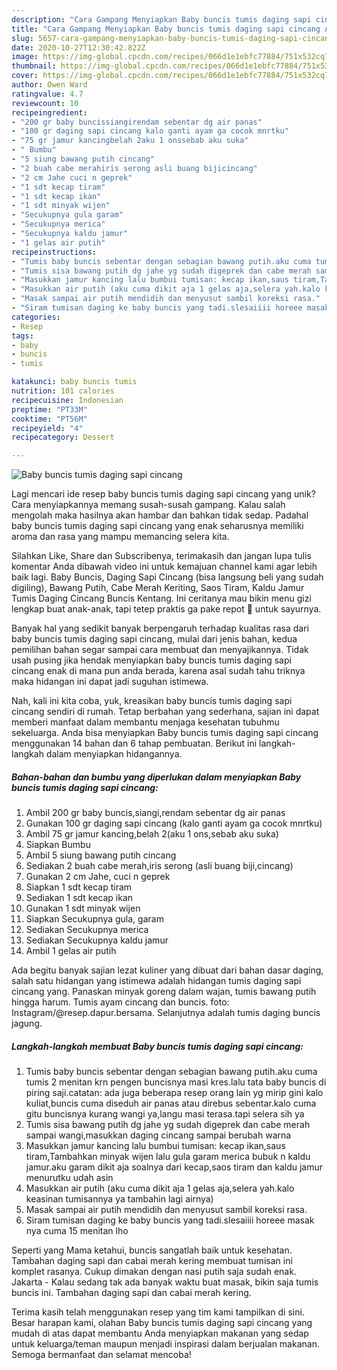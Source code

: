 ```yaml
---
description: "Cara Gampang Menyiapkan Baby buncis tumis daging sapi cincang Anti Gagal"
title: "Cara Gampang Menyiapkan Baby buncis tumis daging sapi cincang Anti Gagal"
slug: 5657-cara-gampang-menyiapkan-baby-buncis-tumis-daging-sapi-cincang-anti-gagal
date: 2020-10-27T12:30:42.822Z
image: https://img-global.cpcdn.com/recipes/066d1e1ebfc77884/751x532cq70/baby-buncis-tumis-daging-sapi-cincang-foto-resep-utama.jpg
thumbnail: https://img-global.cpcdn.com/recipes/066d1e1ebfc77884/751x532cq70/baby-buncis-tumis-daging-sapi-cincang-foto-resep-utama.jpg
cover: https://img-global.cpcdn.com/recipes/066d1e1ebfc77884/751x532cq70/baby-buncis-tumis-daging-sapi-cincang-foto-resep-utama.jpg
author: Owen Ward
ratingvalue: 4.7
reviewcount: 10
recipeingredient:
- "200 gr baby buncissiangirendam sebentar dg air panas"
- "100 gr daging sapi cincang kalo ganti ayam ga cocok mnrtku"
- "75 gr jamur kancingbelah 2aku 1 onssebab aku suka"
- " Bumbu"
- "5 siung bawang putih cincang"
- "2 buah cabe merahiris serong asli buang bijicincang"
- "2 cm Jahe cuci n geprek"
- "1 sdt kecap tiram"
- "1 sdt kecap ikan"
- "1 sdt minyak wijen"
- "Secukupnya gula garam"
- "Secukupnya merica"
- "Secukupnya kaldu jamur"
- "1 gelas air putih"
recipeinstructions:
- "Tumis baby buncis sebentar dengan sebagian bawang putih.aku cuma tumis 2 menitan krn pengen buncisnya masi kres.lalu tata baby buncis di piring saji.catatan: ada juga beberapa resep orang lain yg mirip gini kalo kuliat,buncis cuma diseduh air panas atau direbus sebentar.kalo cuma gitu buncisnya kurang wangi ya,langu masi terasa.tapi selera sih ya"
- "Tumis sisa bawang putih dg jahe yg sudah digeprek dan cabe merah sampai wangi,masukkan daging cincang sampai berubah warna"
- "Masukkan jamur kancing lalu bumbui tumisan: kecap ikan,saus tiram,Tambahkan minyak wijen lalu gula garam merica bubuk n kaldu jamur.aku garam dikit aja soalnya dari kecap,saos tiram dan kaldu jamur menurutku udah asin"
- "Masukkan air putih (aku cuma dikit aja 1 gelas aja,selera yah.kalo keasinan tumisannya ya tambahin lagi airnya)"
- "Masak sampai air putih mendidih dan menyusut sambil koreksi rasa."
- "Siram tumisan daging ke baby buncis yang tadi.slesaiiii horeee masak nya cuma 15 menitan lho"
categories:
- Resep
tags:
- baby
- buncis
- tumis

katakunci: baby buncis tumis 
nutrition: 101 calories
recipecuisine: Indonesian
preptime: "PT33M"
cooktime: "PT56M"
recipeyield: "4"
recipecategory: Dessert

---
```



![Baby buncis tumis daging sapi cincang](https://img-global.cpcdn.com/recipes/066d1e1ebfc77884/751x532cq70/baby-buncis-tumis-daging-sapi-cincang-foto-resep-utama.jpg)

Lagi mencari ide resep baby buncis tumis daging sapi cincang yang unik? Cara menyiapkannya memang susah-susah gampang. Kalau salah mengolah maka hasilnya akan hambar dan bahkan tidak sedap. Padahal baby buncis tumis daging sapi cincang yang enak seharusnya memiliki aroma dan rasa yang mampu memancing selera kita.

Silahkan Like, Share dan Subscribenya, terimakasih dan jangan lupa tulis komentar Anda dibawah video ini untuk kemajuan channel kami agar lebih baik lagi. Baby Buncis, Daging Sapi Cincang (bisa langsung beli yang sudah digiling), Bawang Putih, Cabe Merah Keriting, Saos Tiram, Kaldu Jamur Tumis Daging Cincang Buncis Kentang. Ini ceritanya mau bikin menu gizi lengkap buat anak-anak, tapi tetep praktis ga pake repot 🤭 untuk sayurnya.

Banyak hal yang sedikit banyak berpengaruh terhadap kualitas rasa dari baby buncis tumis daging sapi cincang, mulai dari jenis bahan, kedua pemilihan bahan segar sampai cara membuat dan menyajikannya. Tidak usah pusing jika hendak menyiapkan baby buncis tumis daging sapi cincang enak di mana pun anda berada, karena asal sudah tahu triknya maka hidangan ini dapat jadi suguhan istimewa.


Nah, kali ini kita coba, yuk, kreasikan baby buncis tumis daging sapi cincang sendiri di rumah. Tetap berbahan yang sederhana, sajian ini dapat memberi manfaat dalam membantu menjaga kesehatan tubuhmu sekeluarga. Anda bisa menyiapkan Baby buncis tumis daging sapi cincang menggunakan 14 bahan dan 6 tahap pembuatan. Berikut ini langkah-langkah dalam menyiapkan hidangannya.

<!--inarticleads1-->

##### Bahan-bahan dan bumbu yang diperlukan dalam menyiapkan Baby buncis tumis daging sapi cincang:

1. Ambil 200 gr baby buncis,siangi,rendam sebentar dg air panas
1. Gunakan 100 gr daging sapi cincang (kalo ganti ayam ga cocok mnrtku)
1. Ambil 75 gr jamur kancing,belah 2(aku 1 ons,sebab aku suka)
1. Siapkan  Bumbu
1. Ambil 5 siung bawang putih cincang
1. Sediakan 2 buah cabe merah,iris serong (asli buang biji,cincang)
1. Gunakan 2 cm Jahe, cuci n geprek
1. Siapkan 1 sdt kecap tiram
1. Sediakan 1 sdt kecap ikan
1. Gunakan 1 sdt minyak wijen
1. Siapkan Secukupnya gula, garam
1. Sediakan Secukupnya merica
1. Sediakan Secukupnya kaldu jamur
1. Ambil 1 gelas air putih


Ada begitu banyak sajian lezat kuliner yang dibuat dari bahan dasar daging, salah satu hidangan yang istimewa adalah hidangan tumis daging sapi cincang yang. Panaskan minyak goreng dalam wajan, tumis bawang putih hingga harum. Tumis ayam cincang dan buncis. foto: Instagram/@resep.dapur.bersama. Selanjutnya adalah tumis daging buncis jagung. 

<!--inarticleads2-->

##### Langkah-langkah membuat Baby buncis tumis daging sapi cincang:

1. Tumis baby buncis sebentar dengan sebagian bawang putih.aku cuma tumis 2 menitan krn pengen buncisnya masi kres.lalu tata baby buncis di piring saji.catatan: ada juga beberapa resep orang lain yg mirip gini kalo kuliat,buncis cuma diseduh air panas atau direbus sebentar.kalo cuma gitu buncisnya kurang wangi ya,langu masi terasa.tapi selera sih ya
1. Tumis sisa bawang putih dg jahe yg sudah digeprek dan cabe merah sampai wangi,masukkan daging cincang sampai berubah warna
1. Masukkan jamur kancing lalu bumbui tumisan: kecap ikan,saus tiram,Tambahkan minyak wijen lalu gula garam merica bubuk n kaldu jamur.aku garam dikit aja soalnya dari kecap,saos tiram dan kaldu jamur menurutku udah asin
1. Masukkan air putih (aku cuma dikit aja 1 gelas aja,selera yah.kalo keasinan tumisannya ya tambahin lagi airnya)
1. Masak sampai air putih mendidih dan menyusut sambil koreksi rasa.
1. Siram tumisan daging ke baby buncis yang tadi.slesaiiii horeee masak nya cuma 15 menitan lho


Seperti yang Mama ketahui, buncis sangatlah baik untuk kesehatan. Tambahan daging sapi dan cabai merah kering membuat tumisan ini komplet rasanya. Cukup dimakan dengan nasi putih saja sudah enak. Jakarta - Kalau sedang tak ada banyak waktu buat masak, bikin saja tumis buncis ini. Tambahan daging sapi dan cabai merah kering. 

Terima kasih telah menggunakan resep yang tim kami tampilkan di sini. Besar harapan kami, olahan Baby buncis tumis daging sapi cincang yang mudah di atas dapat membantu Anda menyiapkan makanan yang sedap untuk keluarga/teman maupun menjadi inspirasi dalam berjualan makanan. Semoga bermanfaat dan selamat mencoba!
